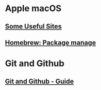 # Apple macOS
## [Some Useful Sites](./macOS/useful-sites.md)
## [Homebrew: Package manage](./macOS/brew-uage.md)
# Git and Github
## [Git and Github - Guide](./GitandGithub/git-guide.md)
